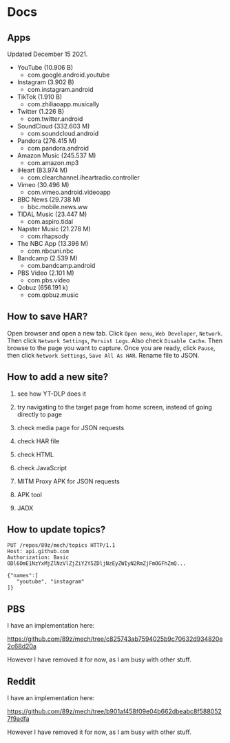 # Docs

## Apps

Updated December 15 2021.

- YouTube (10.906 B)
   - com.google.android.youtube
- Instagram (3.902 B)
   - com.instagram.android
- TikTok (1.910 B)
   - com.zhiliaoapp.musically
- Twitter (1.226 B)
   - com.twitter.android
- SoundCloud (332.603 M)
   - com.soundcloud.android
- Pandora (276.415 M)
   - com.pandora.android
- Amazon Music (245.537 M)
   - com.amazon.mp3
- iHeart (83.974 M)
   - com.clearchannel.iheartradio.controller
- Vimeo (30.496 M)
   - com.vimeo.android.videoapp
- BBC News (29.738 M)
   - bbc.mobile.news.ww
- TIDAL Music (23.447 M)
   - com.aspiro.tidal
- Napster Music (21.278 M)
   - com.rhapsody
- The NBC App (13.396 M)
   - com.nbcuni.nbc
- Bandcamp (2.539 M)
   - com.bandcamp.android
- PBS Video (2.101 M)
   - com.pbs.video
- Qobuz (656.191 k)
   - com.qobuz.music

## How to save HAR?

Open browser and open a new tab. Click `Open menu`, `Web Developer`, `Network`.
Then click `Network Settings`, `Persist Logs`. Also check `Disable Cache`. Then
browse to the page you want to capture. Once you are ready, click `Pause`, then
click `Network Settings`, `Save All As HAR`. Rename file to JSON.

## How to add a new site?

1. see how YT-DLP does it

2. try navigating to the target page from home screen, instead of going directly
   to page

3. check media page for JSON requests
4. check HAR file
5. check HTML
6. check JavaScript
7. MITM Proxy APK for JSON requests
8. APK tool
9. JADX

## How to update topics?

~~~
PUT /repos/89z/mech/topics HTTP/1.1
Host: api.github.com
Authorization: Basic ODl6OmE1NzYxMjZlNzVlZjZiY2Y5ZDljNzEyZWIyN2RmZjFmOGFhZmQ...

{"names":[
   "youtube", "instagram"
]}
~~~

## PBS

I have an implementation here:

https://github.com/89z/mech/tree/c825743ab7594025b9c70632d934820e2c68d20a

However I have removed it for now, as I am busy with other stuff.

## Reddit

I have an implementation here:

https://github.com/89z/mech/tree/b901af458f09e04b662dbeabc8f5880527f9adfa

However I have removed it for now, as I am busy with other stuff.
